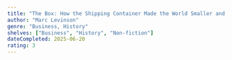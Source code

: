```yaml
---
title: "The Box: How the Shipping Container Made the World Smaller and the World Economy Bigger"
author: "Marc Levinson"
genre: "Business, History"
shelves: ["Business", "History", "Non-fiction"]
dateCompleted: 2025-06-20
rating: 3
---
```



